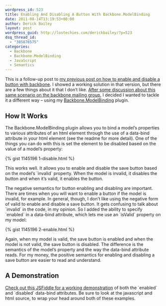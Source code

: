 ```yaml
---
wordpress_id: 523
title: Enabling And Disabling A Button With Backbone.ModelBinding
date: 2011-08-14T13:19:53+00:00
author: Derick Bailey
layout: post
wordpress_guid: http://lostechies.com/derickbailey/?p=523
dsq_thread_id:
  - "385876575"
categories:
  - Backbone
  - Backbone.ModelBinding
  - JavaScript
  - Semantics
---
```

This is a follow-up post to [my previous post on how to enable and disable a button with backbone](http://lostechies.com/derickbailey/2011/06/15/binding-a-backbone-view-to-a-model-to-enable-and-disable-a-button/). I showed a working solution in that version, but there are a few things about it that I don&#8217;t like. [After some discussion about this same scenario on the backbone mailing group](https://groups.google.com/forum/#!topic/backbonejs/d07E5pAxm1w), I decided I wanted to tackle it a different way &#8211; using my [Backbone.ModelBinding](https://github.com/derickbailey/backbone.modelbinding) plugin.

## How It Works

The Backbone.ModelBinding plugin allows you to bind a model&#8217;s properties to various attributes of an html element through the use of a data-bind attribute in your html element (see the readme for more detail). One of the things you can do with this is set the element to be disabled based on the value of a model&#8217;s property:

{% gist 1145196 1-disable.html %}

This works well. It allows you to enable and disable the save button based on the model&#8217;s \`invalid\` property. When the model is invalid, it disables the button and when it&#8217;s valid, it enables the button.

The negative semantics for button enabling and disabling are important. There are times when you will want to enable a button if the model is invalid, for example. In general, though, I don&#8217;t like using the negative form of valid to enable and disable a save button. It gets confusing to talk about \`invalid\` in the code, in my opinion. So I added the ability to specify \`enabled\` in a data-bind attribute, which lets me use an \`isValid\` property on my model:

{% gist 1145196 2-enable.html %}

Again, when my model is valid, the save button is enabled and when the model is not valid, the save button is disabled. The difference is the semantics of the model&#8217;s property and the way the data-bind attribute reads. For my money, the positive semantics for enabling and disabling a save button are easier to read and understand.

## A Demonstration

[Check out this JSFiddle for a working demonstration](http://jsfiddle.net/derickbailey/hxaZf/15/) of both the \`enabled\` and \`disabled\` data-bind attributes. Be sure to look at the javascript and html source, to wrap your head around both of these examples.



 
